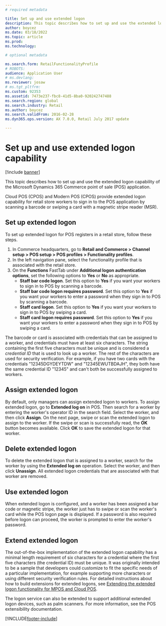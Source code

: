 ```yaml
---
# required metadata

title: Set up and use extended logon
description: This topic describes how to set up and use the extended logon capability of the Microsoft Dynamics 365 Commerce point of sale (POS) application.
author: boycez
ms.date: 03/18/2022
ms.topic: article
ms.prod: 
ms.technology: 

# optional metadata

ms.search.form: RetailFunctionalityProfile
# ROBOTS: 
audience: Application User
# ms.devlang: 
ms.reviewer: josaw
# ms.tgt_pltfrm: 
ms.custom: 92353
ms.assetid: 7473e237-fbc8-41d5-8ba0-920242747488
ms.search.region: global
ms.search.industry: Retail
ms.author: boycez
ms.search.validFrom: 2016-02-28
ms.dyn365.ops.version: AX 7.0.0, Retail July 2017 update

---
```


# Set up and use extended logon capability

[!include [banner](includes/banner.md)]

This topic describes how to set up and use the extended logon capability of the Microsoft Dynamics 365 Commerce point of sale (POS) application.

Cloud POS (CPOS) and Modern POS (CPOS) provide extended logon capability for retail store workers to sign in to the POS application by scanning a barcode or swiping a card with a magnetic stripe reader (MSR).

## Set up extended logon

To set up extended logon for POS registers in a retail store, follow these steps.

1. In Commerce headquarters, go to **Retail and Commerce \> Channel setup \> POS setup \> POS profiles \> Functionality profiles**. 
2. In the left navigation pane, select the functionality profile that is associated with the retail store.
3. On the **Functions** FastTab under **Additional logon authentication options**, set the following options to **Yes** or **No** as appropriate. 
    - **Staff bar code logon**. Set this option to **Yes** if you want your workers to sign in to POS by scanning a barcode. 
    - **Staff bar code logon requires password**. Set this option to **Yes** if you want your workers to enter a password when they sign in to POS by scanning a barcode.
    - **Staff card logon**. Set this option to **Yes** if you want your workers to sign in to POS by swiping a card.
    - **Staff card logon requires password**. Set this option to **Yes** if you want your workers to enter a password when they sign in to POS by swiping a card.

The barcode or card is associated with credentials that can be assigned to a worker, and credentials must have at least six characters. The string containing the first five characters must be unique and is considered a *credential ID* that is used to look up a worker. The rest of the characters are used for security verification. For example, if you have two cards with the credentials "12345DGYDEYTDW" and "12345EWUTBDAJH", they both have the same credential ID "12345" and can't both be successfully assigned to workers.

## Assign extended logon

By default, only managers can assign extended logon to workers. To assign extended logon, go to **Extended log on** in POS. Then search for a worker by entering the worker's operator ID in the search field. Select the worker, and then click **Assign**. On the next page, swipe or scan the extended logon to assign to the worker. If the swipe or scan is successfully read, the **OK** button becomes available. Click **OK** to save the extended logon for that worker.

## Delete extended logon

To delete the extended logon that is assigned to a worker, search for the worker by using the **Extended log on** operation. Select the worker, and then click **Unassign**. All extended logon credentials that are associated with that worker are removed.

## Use extended logon

When extended logon is configured, and a worker has been assigned a bar code or magnetic stripe, the worker just has to swipe or scan the worker's card while the POS logon page is displayed. If a password is also required before logon can proceed, the worker is prompted to enter the worker's password.

## Extend extended logon

The out-of-the-box implementation of the extended logon capability has a minimal length requirement of six characters for a credential where the first five characters (the credential ID) must be unique. It was originally intended to be a sample that developers could customize to fit the specific needs of a particular implementation, for example supporting more characters or using different security verification rules. For detailed instructions about how to build extensions for extended logons, see [Extending the extended logon functionality for MPOS and Cloud POS](https://cloudblogs.microsoft.com/dynamics365/no-audience/2018/12/14/extending-the-extended-logon-functionality-for-mpos-and-cloud-pos/).

The logon service can also be extended to support additional extended logon devices, such as palm scanners. For more information, see the POS extensibility documentation.

[!INCLUDE[footer-include](../includes/footer-banner.md)]
